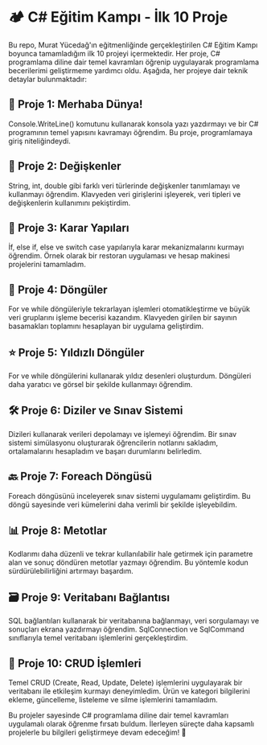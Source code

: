 # 🏕️ C# Eğitim Kampı - İlk 10 Proje

Bu repo, Murat Yücedağ'ın eğitmenliğinde gerçekleştirilen C# Eğitim Kampı boyunca tamamladığım ilk 10 projeyi içermektedir. Her proje, C# programlama diline dair temel kavramları öğrenip uygulayarak programlama becerilerimi geliştirmeme yardımcı oldu. Aşağıda, her projeye dair teknik detaylar bulunmaktadır:

## 🎉 Proje 1: Merhaba Dünya!
Console.WriteLine() komutunu kullanarak konsola yazı yazdırmayı ve bir C# programının temel yapısını kavramayı öğrendim. Bu proje, programlamaya giriş niteliğindeydi.

## 🔄 Proje 2: Değişkenler
String, int, double gibi farklı veri türlerinde değişkenler tanımlamayı ve kullanmayı öğrendim. Klavyeden veri girişlerini işleyerek, veri tipleri ve değişkenlerin kullanımını pekiştirdim.

## 🧩 Proje 3: Karar Yapıları
İf, else if, else ve switch case yapılarıyla karar mekanizmalarını kurmayı öğrendim. Örnek olarak bir restoran uygulaması ve hesap makinesi projelerini tamamladım.

## 🔁 Proje 4: Döngüler
For ve while döngüleriyle tekrarlayan işlemleri otomatikleştirme ve büyük veri gruplarını işleme becerisi kazandım. Klavyeden girilen bir sayının basamakları toplamını hesaplayan bir uygulama geliştirdim.

## ⭐ Proje 5: Yıldızlı Döngüler
For ve while döngülerini kullanarak yıldız desenleri oluşturdum. Döngüleri daha yaratıcı ve görsel bir şekilde kullanmayı öğrendim.

## 🛠️ Proje 6: Diziler ve Sınav Sistemi
Dizileri kullanarak verileri depolamayı ve işlemeyi öğrendim. Bir sınav sistemi simülasyonu oluşturarak öğrencilerin notlarını sakladım, ortalamalarını hesapladım ve başarı durumlarını belirledim.

## 🔙 Proje 7: Foreach Döngüsü
Foreach döngüsünü inceleyerek sınav sistemi uygulamamı geliştirdim. Bu döngü sayesinde veri kümelerini daha verimli bir şekilde işleyebildim.

## 📊 Proje 8: Metotlar
Kodlarımı daha düzenli ve tekrar kullanılabilir hale getirmek için parametre alan ve sonuç döndüren metotlar yazmayı öğrendim. Bu yöntemle kodun sürdürülebilirliğini artırmayı başardım.

## 🗃️ Proje 9: Veritabanı Bağlantısı
SQL bağlantıları kullanarak bir veritabanına bağlanmayı, veri sorgulamayı ve sonuçları ekrana yazdırmayı öğrendim. SqlConnection ve SqlCommand sınıflarıyla temel veritabanı işlemlerini gerçekleştirdim.

## 🛒 Proje 10: CRUD İşlemleri
Temel CRUD (Create, Read, Update, Delete) işlemlerini uygulayarak bir veritabanı ile etkileşim kurmayı deneyimledim. Ürün ve kategori bilgilerini ekleme, güncelleme, listeleme ve silme işlemlerini tamamladım.

Bu projeler sayesinde C# programlama diline dair temel kavramları uygulamalı olarak öğrenme fırsatı buldum. İlerleyen süreçte daha kapsamlı projelerle bu bilgileri geliştirmeye devam edeceğim! 🎯
